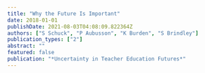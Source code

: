 ```yaml
---
title: "Why the Future Is Important"
date: 2018-01-01
publishDate: 2021-08-03T04:08:09.822364Z
authors: ["S Schuck", "P Aubusson", "K Burden", "S Brindley"]
publication_types: ["2"]
abstract: ""
featured: false
publication: "*Uncertainty in Teacher Education Futures*"
---
```


